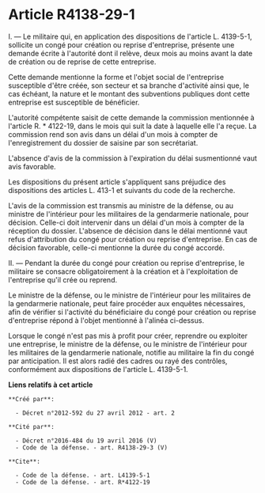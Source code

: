 # Article R4138-29-1

I. ― Le militaire qui, en application des dispositions de l'article L. 4139-5-1, sollicite un congé pour création ou reprise
d'entreprise, présente une demande écrite à l'autorité dont il relève, deux mois au moins avant la date de création ou de
reprise de cette entreprise. 

Cette demande mentionne la forme et l'objet social de l'entreprise susceptible d'être créée, son secteur et sa branche
d'activité ainsi que, le cas échéant, la nature et le montant des subventions publiques dont cette entreprise est susceptible
de bénéficier. 

L'autorité compétente saisit de cette demande la commission mentionnée à l'article R. * 4122-19, dans le mois qui suit la
date à laquelle elle l'a reçue. La commission rend son avis dans un délai d'un mois à compter de l'enregistrement du dossier
de saisine par son secrétariat. 

L'absence d'avis de la commission à l'expiration du délai susmentionné vaut avis favorable. 

Les dispositions du présent article s'appliquent sans préjudice des dispositions des articles L. 413-1 et suivants du code de
la recherche. 

L'avis de la commission est transmis au ministre de la défense, ou au ministre de l'intérieur pour les militaires de la
gendarmerie nationale, pour décision. Celle-ci doit intervenir dans un délai d'un mois à compter de la réception du dossier.
L'absence de décision dans le délai mentionné vaut refus d'attribution du congé pour création ou reprise d'entreprise. En cas
de décision favorable, celle-ci mentionne la durée du congé accordé. 

II. ― Pendant la durée du congé pour création ou reprise d'entreprise, le militaire se consacre obligatoirement à la création
et à l'exploitation de l'entreprise qu'il crée ou reprend. 

Le ministre de la défense, ou le ministre de l'intérieur pour les militaires de la gendarmerie nationale, peut faire procéder
aux enquêtes nécessaires, afin de vérifier si l'activité du bénéficiaire du congé pour création ou reprise d'entreprise
répond à l'objet mentionné à l'alinéa ci-dessus. 

Lorsque le congé n'est pas mis à profit pour créer, reprendre ou exploiter une entreprise, le ministre de la défense, ou le
ministre de l'intérieur pour les militaires de la gendarmerie nationale, notifie au militaire la fin du congé par
anticipation. Il est alors radié des cadres ou rayé des contrôles, conformément aux dispositions de l'article L. 4139-5-1.

**Liens relatifs à cet article**

	**Créé par**:

	  - Décret n°2012-592 du 27 avril 2012 - art. 2

	**Cité par**:

	  - Décret n°2016-484 du 19 avril 2016 (V)
	  - Code de la défense. - art. R4138-29-3 (V)

	**Cite**:

	  - Code de la défense. - art. L4139-5-1
	  - Code de la défense. - art. R*4122-19
